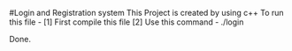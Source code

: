 #Login and Registration system
This Project is created by using c++ 
To run this file - 
 [1] First compile this file 
 [2] Use this command - ./login

Done. 
